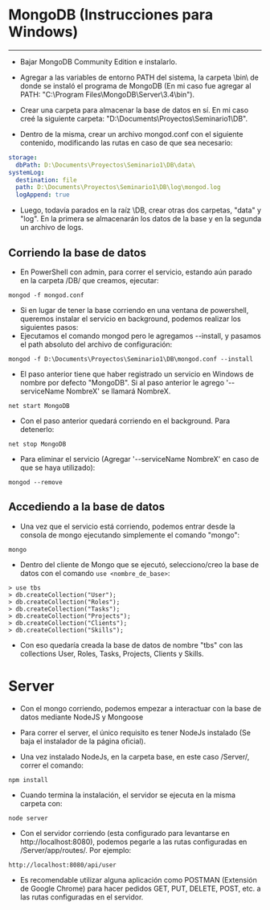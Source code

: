 # MongoDB (Instrucciones para Windows)
-------

- Bajar MongoDB Community Edition e instalarlo.
- Agregar a las variables de entorno PATH del sistema, la carpeta \bin\ de donde se instaló el programa de MongoDB (En mi caso fue agregar al PATH: "C:\Program Files\MongoDB\Server\3.4\bin").

- Crear una carpeta para almacenar la base de datos en sí. En mi caso creé la siguiente carpeta: "D:\Documents\Proyectos\Seminario1\DB\".
- Dentro de la misma, crear un archivo mongod.conf con el siguiente contenido, modificando las rutas en caso de que sea necesario:

```yaml
storage:
  dbPath: D:\Documents\Proyectos\Seminario1\DB\data\
systemLog:
  destination: file
  path: D:\Documents\Proyectos\Seminario1\DB\log\mongod.log
  logAppend: true
```

- Luego, todavía parados en la raíz \DB\, crear otras dos carpetas, "data" y "log". En la primera se almacenarán los datos de la base y en la segunda un archivo de logs.


## Corriendo la base de datos

- En PowerShell con admin, para correr el servicio, estando aún parado en la carpeta /DB/ que creamos, ejecutar:  
```
mongod -f mongod.conf
```

- Si en lugar de tener la base corriendo en una ventana de powershell, queremos instalar el servicio en background, podemos realizar los siguientes pasos:
- Ejecutamos el comando mongod pero le agregamos --install, y pasamos el path absoluto del archivo de configuración:  
```
mongod -f D:\Documents\Proyectos\Seminario1\DB\mongod.conf --install
```

- El paso anterior tiene que haber registrado un servicio en Windows de nombre por defecto "MongoDB". Si al paso anterior le agrego '--serviceName NombreX' se llamará NombreX.  
```
net start MongoDB
```

- Con el paso anterior quedará corriendo en el background. Para detenerlo:  
```
net stop MongoDB
```

- Para eliminar el servicio (Agregar '--serviceName NombreX' en caso de que se haya utilizado):  
```
mongod --remove
```

## Accediendo a la base de datos

- Una vez que el servicio está corriendo, podemos entrar desde la consola de mongo ejecutando simplemente el comando "mongo":  
```
mongo
```

- Dentro del cliente de Mongo que se ejecutó, selecciono/creo la base de datos con el comando `use <nombre_de_base>`:  
```
> use tbs
> db.createCollection("User");
> db.createCollection("Roles");
> db.createCollection("Tasks");
> db.createCollection("Projects");
> db.createCollection("Clients");
> db.createCollection("Skills");
```

- Con eso quedaría creada la base de datos de nombre "tbs" con las collections User, Roles, Tasks, Projects, Clients y Skills.

# Server

- Con el mongo corriendo, podemos empezar a interactuar con la base de datos mediante NodeJS y Mongoose

- Para correr el server, el único requisito es tener NodeJs instalado (Se baja el instalador de la página oficial).
- Una vez instalado NodeJs, en la carpeta base, en este caso /Server/, correr el comando:
```
npm install
```
- Cuando termina la instalación, el servidor se ejecuta en la misma carpeta con:
```
node server
```
- Con el servidor corriendo (esta configurado para levantarse en http://localhost:8080), podemos pegarle a las rutas configuradas en /Server/app/routes/. Por ejemplo:
```
http://localhost:8080/api/user
```
- Es recomendable utilizar alguna aplicación como POSTMAN (Extensión de Google Chrome) para hacer pedidos GET, PUT, DELETE, POST, etc. a las rutas configuradas en el servidor.
